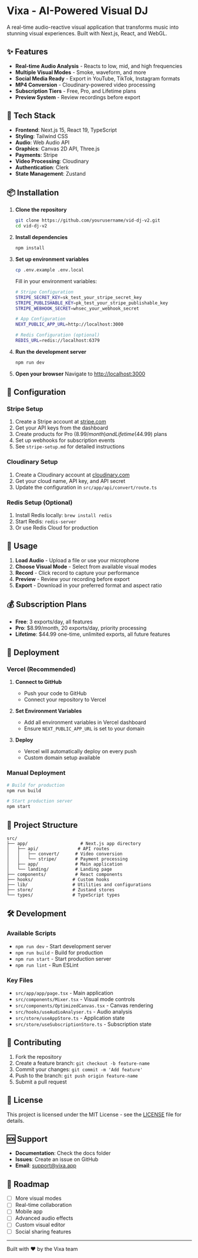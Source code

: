# Vixa - AI-Powered Visual DJ

A real-time audio-reactive visual application that transforms music into stunning visual experiences. Built with Next.js, React, and WebGL.

## ✨ Features

- **Real-time Audio Analysis** - Reacts to low, mid, and high frequencies
- **Multiple Visual Modes** - Smoke, waveform, and more
- **Social Media Ready** - Export in YouTube, TikTok, Instagram formats
- **MP4 Conversion** - Cloudinary-powered video processing
- **Subscription Tiers** - Free, Pro, and Lifetime plans
- **Preview System** - Review recordings before export

## 🚀 Tech Stack

- **Frontend**: Next.js 15, React 19, TypeScript
- **Styling**: Tailwind CSS
- **Audio**: Web Audio API
- **Graphics**: Canvas 2D API, Three.js
- **Payments**: Stripe
- **Video Processing**: Cloudinary
- **Authentication**: Clerk
- **State Management**: Zustand

## 📦 Installation

1. **Clone the repository**
   ```bash
   git clone https://github.com/yourusername/vid-dj-v2.git
   cd vid-dj-v2
   ```

2. **Install dependencies**
   ```bash
   npm install
   ```

3. **Set up environment variables**
   ```bash
   cp .env.example .env.local
   ```
   
   Fill in your environment variables:
   ```bash
   # Stripe Configuration
   STRIPE_SECRET_KEY=sk_test_your_stripe_secret_key
   STRIPE_PUBLISHABLE_KEY=pk_test_your_stripe_publishable_key
   STRIPE_WEBHOOK_SECRET=whsec_your_webhook_secret
   
   # App Configuration
   NEXT_PUBLIC_APP_URL=http://localhost:3000
   
   # Redis Configuration (optional)
   REDIS_URL=redis://localhost:6379
   ```

4. **Run the development server**
   ```bash
   npm run dev
   ```

5. **Open your browser**
   Navigate to [http://localhost:3000](http://localhost:3000)

## 🔧 Configuration

### Stripe Setup
1. Create a Stripe account at [stripe.com](https://stripe.com)
2. Get your API keys from the dashboard
3. Create products for Pro ($8.99/month) and Lifetime ($44.99) plans
4. Set up webhooks for subscription events
5. See `stripe-setup.md` for detailed instructions

### Cloudinary Setup
1. Create a Cloudinary account at [cloudinary.com](https://cloudinary.com)
2. Get your cloud name, API key, and API secret
3. Update the configuration in `src/app/api/convert/route.ts`

### Redis Setup (Optional)
1. Install Redis locally: `brew install redis`
2. Start Redis: `redis-server`
3. Or use Redis Cloud for production

## 📱 Usage

1. **Load Audio** - Upload a file or use your microphone
2. **Choose Visual Mode** - Select from available visual modes
3. **Record** - Click record to capture your performance
4. **Preview** - Review your recording before export
5. **Export** - Download in your preferred format and aspect ratio

## 💰 Subscription Plans

- **Free**: 3 exports/day, all features
- **Pro**: $8.99/month, 20 exports/day, priority processing
- **Lifetime**: $44.99 one-time, unlimited exports, all future features

## 🚀 Deployment

### Vercel (Recommended)

1. **Connect to GitHub**
   - Push your code to GitHub
   - Connect your repository to Vercel

2. **Set Environment Variables**
   - Add all environment variables in Vercel dashboard
   - Ensure `NEXT_PUBLIC_APP_URL` is set to your domain

3. **Deploy**
   - Vercel will automatically deploy on every push
   - Custom domain setup available

### Manual Deployment

```bash
# Build for production
npm run build

# Start production server
npm start
```

## 📁 Project Structure

```
src/
├── app/                    # Next.js app directory
│   ├── api/               # API routes
│   │   ├── convert/      # Video conversion
│   │   └── stripe/       # Payment processing
│   ├── app/              # Main application
│   └── landing/          # Landing page
├── components/           # React components
├── hooks/               # Custom hooks
├── lib/                 # Utilities and configurations
├── store/               # Zustand stores
└── types/               # TypeScript types
```

## 🛠️ Development

### Available Scripts

- `npm run dev` - Start development server
- `npm run build` - Build for production
- `npm run start` - Start production server
- `npm run lint` - Run ESLint

### Key Files

- `src/app/app/page.tsx` - Main application
- `src/components/Mixer.tsx` - Visual mode controls
- `src/components/OptimizedCanvas.tsx` - Canvas rendering
- `src/hooks/useAudioAnalyser.ts` - Audio analysis
- `src/store/useAppStore.ts` - Application state
- `src/store/useSubscriptionStore.ts` - Subscription state

## 🤝 Contributing

1. Fork the repository
2. Create a feature branch: `git checkout -b feature-name`
3. Commit your changes: `git commit -m 'Add feature'`
4. Push to the branch: `git push origin feature-name`
5. Submit a pull request

## 📄 License

This project is licensed under the MIT License - see the [LICENSE](LICENSE) file for details.

## 🆘 Support

- **Documentation**: Check the docs folder
- **Issues**: Create an issue on GitHub
- **Email**: support@vixa.app

## 🎯 Roadmap

- [ ] More visual modes
- [ ] Real-time collaboration
- [ ] Mobile app
- [ ] Advanced audio effects
- [ ] Custom visual editor
- [ ] Social sharing features

---

Built with ❤️ by the Vixa team